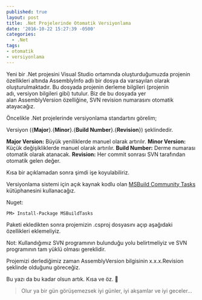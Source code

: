 ```yaml
---
published: true
layout: post
title: .Net Projelerinde Otomatik Versiyonlama
date: '2016-10-22 15:27:39 -0500'
categories:
  - .Net
tags:
- otomatik
- versiyonlama
---
```

Yeni bir .Net projesini Visual Studio ortamında oluşturduğumuzda projenin özellikleri altında AssemblyInfo adlı bir dosya da varsayılan olarak oluşturulmaktadır. Bu dosyada projenin derleme bilgileri (projenin adı, versiyon bilgileri gibi) tutulur. Biz de bu dosyada yer alan AssemblyVersion özelliğine, SVN revision numarasını otomatik atayacağız.
<!--more-->
Öncelikle .Net projelerinde versiyonlama standartını görelim;

Versiyon ({**Major**}.{**Minor**}.{**Build Number**}.{**Revision**}) şeklindedir.

**Major Version:** Büyük yeniliklerde manuel olarak artırılır.
**Minor Version:** Küçük değişikliklerde manuel olarak artırılır.
**Build Number:** Derme numarası otomatik olarak atanacak.
**Revision:** Her commit sonrası SVN tarafından otomatik gelen değer.

Kısa bir açıklamadan sonra şimdi işe koyulabiliriz.

Versiyonlama sistemi için açık kaynak kodlu olan [MSBuild Community Tasks](https://github.com/loresoft/msbuildtasks) kütüphanesini kullanacağız.

Nuget:

```
PM> Install-Package MSBuildTasks
```
Paketi ekledikten sonra projemizin .csproj dosyasını açıp aşağıdaki özellikleri eklemeliyiz.

<Target Name="BeforeBuild">
<SvnVersion LocalPath="$(MSBuildProjectDirectory)" ToolPath="$(ProgramFiles)\\VisualSVN\\bin">
<Output TaskParameter="Revision" PropertyName="Revision" />
</SvnVersion>
<FileUpdate Files="Properties\\AssemblyInfo.cs" Regex="(\\d+)\\.(\\d+)\\.(\\d+)\\.(\\d+)" ReplacementText="$1.$2.$3.$(Revision)" />
</Target>

Not: Kullandığımız SVN programının bulunduğu yolu belirtmeliyiz ve SVN programının tam yüklü olması gereklidir.

Projemizi derlediğimiz zaman AssemblyVersion bilgisinin x.x.x.Revision şeklinde olduğunu göreceğiz.

Bu yazı da bu kadar olsun artık. Kısa ve öz. 🙂

> Olur ya bir gün görüşemezsek iyi günler, iyi akşamlar ve iyi geceler…
